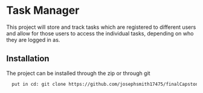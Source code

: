 
# Task Manager

This project will store and track tasks which are registered to different users and allow for those users to access the individual tasks, depending on who they are logged in as.

## Installation

The project can be installed through the zip or through git

```bash
  put in cd: git clone https://github.com/josephsmith17475/finalCapstone.git
```
    
